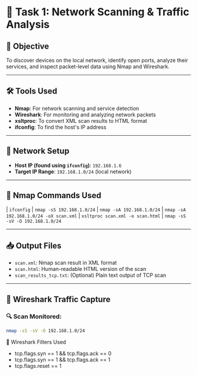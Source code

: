# 🔐 Task 1: Network Scanning & Traffic Analysis

## 🚀 Objective

To discover devices on the local network, identify open ports, analyze their services, and inspect packet-level data using Nmap and Wireshark.

---

## 🛠 Tools Used

- **Nmap**: For network scanning and service detection
- **Wireshark**: For monitoring and analyzing network packets
- **xsltproc**: To convert XML scan results to HTML format
- **ifconfig**: To find the host's IP address

---

## 📡 Network Setup

- **Host IP (found using `ifconfig`)**: `192.168.1.6`
- **Target IP Range**: `192.168.1.0/24` (local network)

---

## 🧪 Nmap Commands Used

| `ifconfig` 
| `nmap -sS 192.168.1.0/24` 
| `nmap -sA 192.168.1.0/24` 
| `nmap -sA 192.168.1.0/24 -oX scan.xml` 
| `xsltproc scan.xml -o scan.html` 
| `nmap -sS -sV -O 192.168.1.0/24` 

---

## 📥 Output Files

- `scan.xml`: Nmap scan result in XML format
- `scan.html`: Human-readable HTML version of the scan
- `scan_results_tcp.txt`: (Optional) Plain text output of TCP scan

---

## 📸 Wireshark Traffic Capture

### 🔍 Scan Monitored:
```bash
nmap -sS -sV -O 192.168.1.0/24
```

🔎 Wireshark Filters Used

- tcp.flags.syn == 1 && tcp.flags.ack == 0	
- tcp.flags.syn == 1 && tcp.flags.ack == 1	
- tcp.flags.reset == 1


